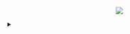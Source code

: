 <p align="center"><img src="https://github-readme-streak-stats.herokuapp.com?user=citharus&hide_border=true&ring=2f80ed&fire=2f80ed&currStreakLabel=2F80ED"></p>
<details>
  <summary></summary>
  <p align="center"><img src="https://github-profile-trophy.vercel.app/?username=citharus&no-frame=false&no-bg=false&margin-w=15&margin-h=20&row=2&column=3"></p>
</details>

